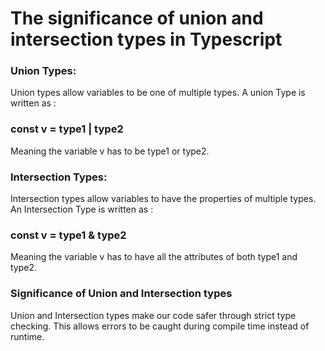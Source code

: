 # The significance of union and intersection types in Typescript

### Union Types:

Union types allow variables to be one of multiple types. A union Type is written as :

### const v = type1 | type2

Meaning the variable v has to be type1 or type2.

### Intersection Types:

Intersection types allow variables to have the properties of multiple types. An Intersection Type is written as :

### const v = type1 & type2

Meaning the variable v has to have all the attributes of both type1 and type2.


### Significance of Union and Intersection types 

Union and Intersection types make our code safer through strict type checking. This allows errors to be caught during compile time instead of runtime.
